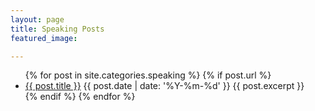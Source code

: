 ```yaml
---
layout: page
title: Speaking Posts
featured_image: 

---
```


<ul>
  {% for post in site.categories.speaking %}
    {% if post.url %}
        <li><a href="{{ post.url }}">{{ post.title }}</a> {{ post.date | date: '%Y-%m-%d' }}
         {{ post.excerpt }}
        </li>
    {% endif %}
  {% endfor %}
</ul>
